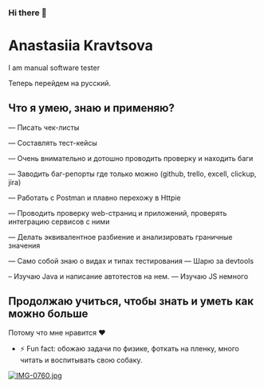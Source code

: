 ### Hi there 👋

# Anastasiia Kravtsova

I am manual software tester

Теперь перейдем на русский.

## Что я умею, знаю и применяю?

— Писать чек-листы

— Составлять тест-кейсы

— Очень внимательно и дотошно проводить проверку и находить баги

— Заводить баг-репорты где только можно (github, trello, excell, clickup, jira)

— Работать с Postman и плавно перехожу в Httpie

— Проводить проверку web-страниц и приложений, проверять интеграцию сервисов с ними

— Делать эквивалентное разбиение и анализировать граничные значения

— Само собой знаю о видах и типах тестирования
— Шарю за devtools

– Изучаю Java и написание автотестов на нем.
— Изучаю JS немного

## Продолжаю учиться, чтобы знать и уметь как можно больше
Потому что мне нравится :heart:


- ⚡ Fun fact: обожаю задачи по физике, фоткать на пленку, много читать и воспитывать свою собаку.

[![IMG-0760.jpg](https://i.postimg.cc/NjXw76Dy/IMG-0760.jpg)](https://postimg.cc/xX979bWY)
